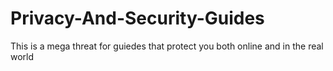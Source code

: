 # Privacy-And-Security-Guides
This is a mega threat for guiedes that protect you both online and in the real world
